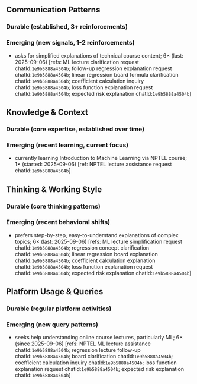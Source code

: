 ## Communication Patterns
### Durable (established, 3+ reinforcements)

### Emerging (new signals, 1-2 reinforcements)
- asks for simplified explanations of technical course content; 6× (last: 2025-09-06) [refs: ML lecture clarification request chatId:`1e9b5888a4504b`; follow-up regression explanation request chatId:`1e9b5888a4504b`; linear regression board formula clarification chatId:`1e9b5888a4504b`; coefficient calculation inquiry chatId:`1e9b5888a4504b`; loss function explanation request chatId:`1e9b5888a4504b`; expected risk explanation chatId:`1e9b5888a4504b`]

## Knowledge & Context
### Durable (core expertise, established over time)

### Emerging (recent learning, current focus)
- currently learning Introduction to Machine Learning via NPTEL course; 1× (started: 2025-09-06) [ref: NPTEL lecture assistance request chatId:`1e9b5888a4504b`]

## Thinking & Working Style
### Durable (core thinking patterns)

### Emerging (recent behavioral shifts)
- prefers step-by-step, easy-to-understand explanations of complex topics; 6× (last: 2025-09-06) [refs: ML lecture simplification request chatId:`1e9b5888a4504b`; regression concept clarification chatId:`1e9b5888a4504b`; linear regression board explanation chatId:`1e9b5888a4504b`; coefficient calculation explanation chatId:`1e9b5888a4504b`; loss function explanation request chatId:`1e9b5888a4504b`; expected risk explanation chatId:`1e9b5888a4504b`]

## Platform Usage & Queries
### Durable (regular platform activities)

### Emerging (new query patterns)
- seeks help understanding online course lectures, particularly ML; 6× (since 2025-09-06) [refs: NPTEL ML lecture assistance chatId:`1e9b5888a4504b`; regression lecture follow-up chatId:`1e9b5888a4504b`; board clarification chatId:`1e9b5888a4504b`; coefficient calculation inquiry chatId:`1e9b5888a4504b`; loss function explanation request chatId:`1e9b5888a4504b`; expected risk explanation chatId:`1e9b5888a4504b`]